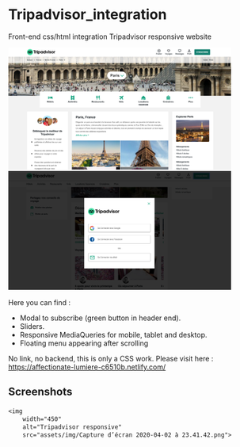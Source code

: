 # Tripadvisor_integration
Front-end css/html integration Tripadvisor responsive website 

<img
		width="450"
		alt="Tripadvisor 1"
		src="assets/img/Capture d’écran 2020-04-02 à 23.40.20.png">
   <img
		width="450"
		alt="Modal"
		src="assets/img/Capture d’écran 2020-04-02 à 23.40.38.png">
    
Here you can find :  
* Modal to subscribe (green button in header end). 
* Sliders. 
* Responsive MediaQueries for mobile, tablet and desktop. 
* Floating menu appearing after scrolling

No link, no backend, this is only a CSS work. 
Please visit here : https://affectionate-lumiere-c6510b.netlify.com/

## Screenshots

    <img
		width="450"
		alt="Tripadvisor responsive"
		src="assets/img/Capture d’écran 2020-04-02 à 23.41.42.png">
    
